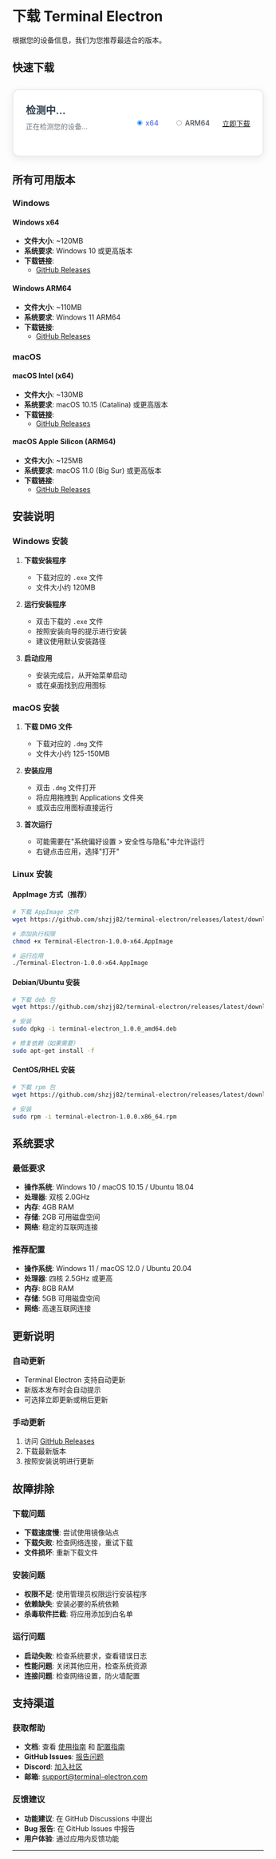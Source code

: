 # 下载 Terminal Electron

根据您的设备信息，我们为您推荐最适合的版本。

## 快速下载

<div class="quick-download-section">
  <div class="download-card">
    <div class="platform-info">
      <div class="platform-details">
        <h3 id="platform-name">检测中...</h3>
        <p id="platform-desc">正在检测您的设备...</p>
      </div>
    </div>
    <div class="download-actions">
      <div class="download-section">
        <div class="architecture-selector">
          <label class="arch-option">
            <input type="radio" name="architecture" value="x64" checked>
            <span class="arch-label">x64</span>
          </label>
          <label class="arch-option">
            <input type="radio" name="architecture" value="arm64">
            <span class="arch-label">ARM64</span>
          </label>
        </div>
        <a href="#" class="primary-download-btn">
          立即下载
        </a>
      </div>
    </div>
  </div>
</div>

## 所有可用版本

### Windows

#### Windows x64
- **文件大小**: ~120MB
- **系统要求**: Windows 10 或更高版本
- **下载链接**: 
  - <a id="win-x64-link" href="#" target="_blank" rel="noreferrer">GitHub Releases</a>

#### Windows ARM64
- **文件大小**: ~110MB
- **系统要求**: Windows 11 ARM64
- **下载链接**:
  - <a id="win-arm64-link" href="#" target="_blank" rel="noreferrer">GitHub Releases</a>

### macOS

#### macOS Intel (x64)
- **文件大小**: ~130MB
- **系统要求**: macOS 10.15 (Catalina) 或更高版本
- **下载链接**:
  - <a id="mac-x64-link" href="#" target="_blank" rel="noreferrer">GitHub Releases</a>

#### macOS Apple Silicon (ARM64)
- **文件大小**: ~125MB
- **系统要求**: macOS 11.0 (Big Sur) 或更高版本
- **下载链接**:
  - <a id="mac-arm64-link" href="#" target="_blank" rel="noreferrer">GitHub Releases</a>


## 安装说明

### Windows 安装

1. **下载安装程序**
   - 下载对应的 `.exe` 文件
   - 文件大小约 120MB

2. **运行安装程序**
   - 双击下载的 `.exe` 文件
   - 按照安装向导的提示进行安装
   - 建议使用默认安装路径

3. **启动应用**
   - 安装完成后，从开始菜单启动
   - 或在桌面找到应用图标

### macOS 安装

1. **下载 DMG 文件**
   - 下载对应的 `.dmg` 文件
   - 文件大小约 125-150MB

2. **安装应用**
   - 双击 `.dmg` 文件打开
   - 将应用拖拽到 Applications 文件夹
   - 或双击应用图标直接运行

3. **首次运行**
   - 可能需要在"系统偏好设置 > 安全性与隐私"中允许运行
   - 右键点击应用，选择"打开"

### Linux 安装

#### AppImage 方式（推荐）
```bash
# 下载 AppImage 文件
wget https://github.com/shzjj82/terminal-electron/releases/latest/download/Terminal-Electron-1.0.0-x64.AppImage

# 添加执行权限
chmod +x Terminal-Electron-1.0.0-x64.AppImage

# 运行应用
./Terminal-Electron-1.0.0-x64.AppImage
```

#### Debian/Ubuntu 安装
```bash
# 下载 deb 包
wget https://github.com/shzjj82/terminal-electron/releases/latest/download/terminal-electron_1.0.0_amd64.deb

# 安装
sudo dpkg -i terminal-electron_1.0.0_amd64.deb

# 修复依赖（如果需要）
sudo apt-get install -f
```

#### CentOS/RHEL 安装
```bash
# 下载 rpm 包
wget https://github.com/shzjj82/terminal-electron/releases/latest/download/terminal-electron-1.0.0.x86_64.rpm

# 安装
sudo rpm -i terminal-electron-1.0.0.x86_64.rpm
```

## 系统要求

### 最低要求
- **操作系统**: Windows 10 / macOS 10.15 / Ubuntu 18.04
- **处理器**: 双核 2.0GHz
- **内存**: 4GB RAM
- **存储**: 2GB 可用磁盘空间
- **网络**: 稳定的互联网连接

### 推荐配置
- **操作系统**: Windows 11 / macOS 12.0 / Ubuntu 20.04
- **处理器**: 四核 2.5GHz 或更高
- **内存**: 8GB RAM
- **存储**: 5GB 可用磁盘空间
- **网络**: 高速互联网连接

## 更新说明

### 自动更新
- Terminal Electron 支持自动更新
- 新版本发布时会自动提示
- 可选择立即更新或稍后更新

### 手动更新
1. 访问 [GitHub Releases](https://github.com/shzjj82/terminal-electron/releases)
2. 下载最新版本
3. 按照安装说明进行更新

## 故障排除

### 下载问题
- **下载速度慢**: 尝试使用镜像站点
- **下载失败**: 检查网络连接，重试下载
- **文件损坏**: 重新下载文件

### 安装问题
- **权限不足**: 使用管理员权限运行安装程序
- **依赖缺失**: 安装必要的系统依赖
- **杀毒软件拦截**: 将应用添加到白名单

### 运行问题
- **启动失败**: 检查系统要求，查看错误日志
- **性能问题**: 关闭其他应用，检查系统资源
- **连接问题**: 检查网络设置，防火墙配置

## 支持渠道

### 获取帮助
- **文档**: 查看 [使用指南](./usage.md) 和 [配置指南](./configuration.md)
- **GitHub Issues**: [报告问题](https://github.com/shzjj82/terminal-electron/issues)
- **Discord**: [加入社区](https://discord.gg/terminal-electron)
- **邮箱**: support@terminal-electron.com

### 反馈建议
- **功能建议**: 在 GitHub Discussions 中提出
- **Bug 报告**: 在 GitHub Issues 中报告
- **用户体验**: 通过应用内反馈功能

---

<script>
// 简化的设备检测脚本
(function() {
  'use strict';
  
  // SSR 守卫：在构建（无 window/document）时直接跳过
  if (typeof window === 'undefined' || typeof document === 'undefined') {
    return;
  }
  
  const GITHUB_OWNER = 'shzjj82';
  const GITHUB_REPO = 'terminal-electron';
  const RELEASE_TAG = (window.__RELEASE_TAG__ || '').trim();

  // 若有 tag，则可直接拼出直链（与产物命名一致，无版本号）
  function buildDirectUrl(os, arch){
    if (!RELEASE_TAG) return '';
    if (os === 'windows') {
      const fileName = arch === 'arm64' ? 'Terminal.Electron.Setup-arm64.exe' : 'Terminal.Electron.Setup-x64.exe';
      return `https://github.com/${GITHUB_OWNER}/${GITHUB_REPO}/releases/download/${RELEASE_TAG}/${fileName}`;
    }
    if (os === 'macos') {
      const fileName = arch === 'arm64' ? 'Terminal.Electron-arm64.dmg' : 'Terminal.Electron-x64.dmg';
      return `https://github.com/${GITHUB_OWNER}/${GITHUB_REPO}/releases/download/${RELEASE_TAG}/${fileName}`;
    }
    return '';
  }
  
  async function fetchLatestAssets() {
    try {
      const res = await fetch(`https://api.github.com/repos/${GITHUB_OWNER}/${GITHUB_REPO}/releases/latest`, {
        headers: { 'Accept': 'application/vnd.github+json' }
      });
      if (!res.ok) throw new Error('Failed to fetch releases');
      const data = await res.json();
      return Array.isArray(data.assets) ? data.assets : [];
    } catch (e) {
      return [];
    }
  }
  
  // 简单的设备检测
  function detectDevice() {
    const userAgent = navigator.userAgent;
    
    let os = 'windows';
    let osName = 'Windows';
    let iconSrc = '/images/windows.png';
    
    if (userAgent.includes('Mac')) {
      os = 'macos';
      osName = 'macOS';
      iconSrc = '/images/mac.png';
    } else if (userAgent.includes('Linux')) {
      os = 'linux';
      osName = 'Linux';
      iconSrc = '/images/linux.png';
    }
    
    return { os, osName, iconSrc };
  }
  
  function getSelectedArchitecture() {
    const selectedArch = document.querySelector('input[name="architecture"]:checked');
    return selectedArch ? selectedArch.value : 'x64';
  }

  function matchAssetFor(os, arch, assets) {
    // 只匹配指定的四个文件
    const targetFiles = [
      'Terminal.Electron.Setup-x64.exe',
      'Terminal.Electron.Setup-arm64.exe', 
      'Terminal.Electron-x64.dmg',
      'Terminal.Electron-arm64.dmg'
    ];
    
    if (os === 'windows') {
      const isArm = arch === 'arm64';
      const targetName = isArm ? 'Terminal.Electron.Setup-arm64.exe' : 'Terminal.Electron.Setup-x64.exe';
      return assets.find(a => a.name === targetName);
    }

    if (os === 'macos') {
      const isArm = arch === 'arm64';
      const targetName = isArm ? 'Terminal.Electron-arm64.dmg' : 'Terminal.Electron-x64.dmg';
      return assets.find(a => a.name === targetName);
    }

    return null;
  }
  
  async function resolveDownloadInfo(os, arch) {
    // 优先使用 tag 直链
    const direct = buildDirectUrl(os, arch);
    if (direct) return { url: direct, size: '' };

    if (!window.latestReleaseAssets) {
      window.latestReleaseAssets = await fetchLatestAssets();
    }
    const asset = matchAssetFor(os, arch, window.latestReleaseAssets);
    if (asset) {
      return { url: asset.browser_download_url, size: asset.size ? `${(asset.size/1024/1024).toFixed(0)}MB` : '—' };
    }
    return { url: `https://github.com/${GITHUB_OWNER}/${GITHUB_REPO}/releases/latest`, size: '—' };
  }
  
  async function updateDownloadLink() {
    const deviceInfo = window.currentDeviceInfo;
    if (!deviceInfo) return;
    const arch = getSelectedArchitecture();
    const downloadInfo = await resolveDownloadInfo(deviceInfo.os, arch);
    const downloadLink = document.querySelector('.primary-download-btn');
    const fileSizeEl = document.getElementById('file-size');
    if (downloadLink) downloadLink.href = downloadInfo.url;
    if (fileSizeEl && downloadInfo.size) fileSizeEl.textContent = `文件大小：约 ${downloadInfo.size}`;
  }
  
  function showLoading() {
    const platformNameEl = document.getElementById('platform-name');
    const platformDescEl = document.getElementById('platform-desc');
    if (platformNameEl) {
      platformNameEl.textContent = '检测中...';
      platformNameEl.classList.add('loading');
    }
    if (platformDescEl) {
      platformDescEl.textContent = '正在检测您的设备...';
      platformDescEl.classList.add('loading');
    }
  }

  function setStaticLinks() {
    const tag = RELEASE_TAG;
    const setHref = (id, url) => { const el = document.getElementById(id); if (el) el.href = url; };
    if (tag) {
      setHref('win-x64-link', `https://github.com/${GITHUB_OWNER}/${GITHUB_REPO}/releases/download/${tag}/Terminal.Electron.Setup-x64.exe`);
      setHref('win-arm64-link', `https://github.com/${GITHUB_OWNER}/${GITHUB_REPO}/releases/download/${tag}/Terminal.Electron.Setup-arm64.exe`);
      setHref('mac-x64-link', `https://github.com/${GITHUB_OWNER}/${GITHUB_REPO}/releases/download/${tag}/Terminal.Electron-x64.dmg`);
      setHref('mac-arm64-link', `https://github.com/${GITHUB_OWNER}/${GITHUB_REPO}/releases/download/${tag}/Terminal.Electron-arm64.dmg`);
    }
  }

  function updateUI(deviceInfo) {
    const platformIconEl = document.getElementById('platform-icon');
    const platformNameEl = document.getElementById('platform-name');
    const platformDescEl = document.getElementById('platform-desc');
    if (platformNameEl) platformNameEl.classList.remove('loading');
    if (platformDescEl) platformDescEl.classList.remove('loading');
    if (platformIconEl) {
      platformIconEl.src = deviceInfo.iconSrc;
      platformIconEl.alt = deviceInfo.osName;
    }
    if (platformNameEl) platformNameEl.textContent = deviceInfo.osName;
    if (platformDescEl) platformDescEl.textContent = `选择适合您设备的架构版本`;
    updateDownloadLink();
    setStaticLinks();
  }
  
  function init() {
    showLoading();
    setTimeout(async () => {
      const deviceInfo = detectDevice();
      window.currentDeviceInfo = deviceInfo;
      updateUI(deviceInfo);
      // 再次尝试静态链接设置，确保元素已渲染
      setTimeout(setStaticLinks, 0);
    }, 300);
    document.addEventListener('change', function(e) {
      if (e.target && e.target.name === 'architecture') {
        updateDownloadLink();
      }
    });
  }
  
  if (document.readyState === 'loading') {
    document.addEventListener('DOMContentLoaded', init);
  } else {
    init();
  }
})();
</script>

<style>
/* 快速下载区域样式 */
.quick-download-section {
  margin: 30px 0;
}

.download-card {
  background: white;
  border: 2px solid #e9ecef;
  border-radius: 12px;
  padding: 25px;
  box-shadow: 0 4px 15px rgba(0,0,0,0.08);
  transition: all 0.3s ease;
  display:flex;
  justify-content:space-between;
}

.download-card:hover {
  border-color: #667eea;
  box-shadow: 0 8px 25px rgba(102, 126, 234, 0.15);
}

.platform-info {
  display: flex;
  /* align-items: center; */
  gap: 20px;
  margin-bottom: 20px;
}

.platform-icon {
  flex-shrink: 0;
  width: 48px;
  height: 48px;
  background: linear-gradient(135deg, #667eea 0%, #764ba2 100%);
  border-radius: 8px;
  padding: 8px;
  display: flex;
  align-items: center;
  justify-content: center;
}

.platform-icon img {
  width: 32px;
  height: 32px;
  object-fit: contain;
  filter: brightness(0) invert(1);
}

.platform-details h3 {
  margin: 0 0 8px 0;
  font-size: 20px;
  font-weight: 700;
  color: #2c3e50;
}

.platform-details p {
  margin: 0 0 4px 0;
  color: #6c757d;
  font-size: 14px;
}

.download-actions {
  display: flex;
  gap: 12px;
  flex-wrap: wrap;
}

.download-section {
  display: flex;
  align-items: center;
  gap: 15px;
}

.architecture-selector {
  display: flex;
  gap: 15px;
}

.arch-option {
  display: flex;
  align-items: center;
  gap: 5px;
  cursor: pointer;
  padding: 5px 10px;
  border-radius: 4px;
  transition: background-color 0.2s ease;
}

.arch-option:hover {
  background-color: #f8f9fa;
}

.arch-option input[type="radio"] {
  transform: scale(0.8);
  margin: 0;
}

.arch-option .arch-label {
  font-size: 14px;
  color: #495057;
  font-weight: 500;
}

.arch-option input[type="radio"]:checked + .arch-label {
  color: #667eea;
  font-weight: 600;
}

.download-icon {
  width: 16px;
  height: 16px;
}

/* 加载动画 */
@keyframes pulse {
  0% { opacity: 1; }
  50% { opacity: 0.5; }
  100% { opacity: 1; }
}

.loading {
  animation: pulse 1.5s ease-in-out infinite;
}

.file-info {
  display: flex;
  align-items: center;
  font-size: 14px;
  color: #6c757d;
  font-weight: 500;
}

.file-info span {
  padding: 5px 10px;
  background-color: #f8f9fa;
  border-radius: 4px;
  border: 1px solid #e9ecef;
}

/* 响应式设计 */
@media (max-width: 768px) {
  .platform-info {
    flex-direction: column;
    text-align: center;
    gap: 15px;
  }
  
  .download-actions {
    justify-content: center;
  }
  
  .download-section {
    flex-direction: column;
    align-items: center;
    gap: 10px;
  }
  
  .architecture-selector {
    flex-direction: row;
    justify-content: center;
    gap: 20px;
  }
  
  .file-info {
    justify-content: center;
  }
}
</style> 